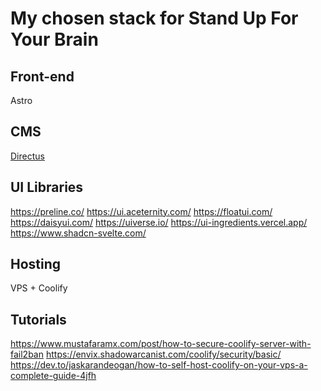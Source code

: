 # My chosen stack for Stand Up For Your Brain

## Front-end

Astro

## CMS

[Directus](https://directus.io/)

## UI Libraries

<https://preline.co/>
<https://ui.aceternity.com/>
<https://floatui.com/>
<https://daisyui.com/>
<https://uiverse.io/>
<https://ui-ingredients.vercel.app/>
<https://www.shadcn-svelte.com/>

## Hosting

VPS + Coolify

## Tutorials

<https://www.mustafaramx.com/post/how-to-secure-coolify-server-with-fail2ban>
<https://envix.shadowarcanist.com/coolify/security/basic/>
<https://dev.to/jaskarandeogan/how-to-self-host-coolify-on-your-vps-a-complete-guide-4jfh>
